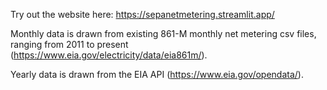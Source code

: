 Try out the website here: https://sepanetmetering.streamlit.app/ 

Monthly data is drawn from existing 861-M monthly net metering csv files, ranging from 2011 to present (https://www.eia.gov/electricity/data/eia861m/).

Yearly data is drawn from the EIA API (https://www.eia.gov/opendata/). 
